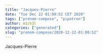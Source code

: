 ```yaml
---
title: "Jacques-Pierre"
date: "Tue Dec 22 01:00:52 CET 2020"
tags: ["prenom-compose", "pipotron"]
author: m1ch3l
categories: ["generated"]
slug: "prenom-compose/2020-12-22-01:00:52"
---
```


Jacques-Pierre
